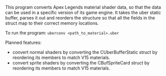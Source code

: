 This program converts Apex Legends material shader data, so that the data can be used in a specific version of its game engine.
It takes the uber static buffer, parses it out and reorders the structure so that all the fields in the struct map to their correct memory locations.

To run the program: `uberconv <path_to_material>.uber`

Planned features:
- convert normal shaders by converting the CUberBufferStatic struct by reordering its members to match V15 materials.
- convert sprite shaders by converting the CBufSpriteCard struct by reordering its members to match V15 materials.
